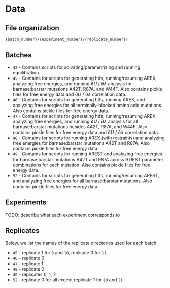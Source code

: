 # Data

## File organization
`{batch_number}/{experiment_number}/{replicate_number}/`

## Batches
- `43` - Contains scripts for solvating/parametrizing and running equilibration
- `45` - Contains for scripts for generating htfs, running/resuming AREX, analyzing free energies, and running $\partial U$ / $\partial \lambda$ analysis for barnase:barstar mutations A42T, R87A, and W44F. Also contains pickle files for free energy data and $\partial U$ / $\partial \lambda$ correlation data.
- `46` - Contains for scripts for generating htfs, running AREX, and analyzing free energies for all terminally-blocked amino acid mutations. Also contains pickle files for free energy data.
- `47` - Contains for scripts for generating htfs, running/resuming AREX, analyzing free energies, and running $\partial U$ / $\partial \lambda$ analysis for all barnase:barstar mutations besides A42T, R87A, and W44F. Also contains pickle files for free energy data and $\partial U$ / $\partial \lambda$ correlation data.
- `48` - Contains for scripts for running AREX (with restraints) and analyzing free energies for barnase:barstar mutations A42T and R87A. Also contains pickle files for free energy data.
- `49` - Contains for scripts for running AREST and analyzing free energies for barnase:barstar mutations A42T and R87A across 9 REST parameter combinations for each mutation. Also contains pickle files for free energy data.
- `52` - Contains for scripts for generating htfs, running/resuming AREST, and analyzing free energies for all barnase:barstar mutations. Also contains pickle files for free energy data.

## Experiments
TODO: describe what each experiment corresponds to

## Replicates
Below, we list the names of the replicate directories used for each batch.
- `45` - replicate 1 for `9` and `10`, replicate 0 for `11`
- `46` - replicate 0
- `47` - replicate 1
- `48` - replicate 0
- `49` - replicates 0, 1, 2
- `52` - replicate 0 for all except replicate 1 for `19` and `21` 

